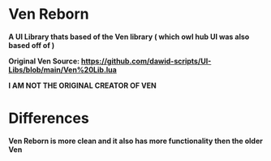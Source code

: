 # Ven Reborn
**A UI Library thats based of the Ven library ( which owl hub UI was also based off of )**

**Original Ven Source: https://github.com/dawid-scripts/UI-Libs/blob/main/Ven%20Lib.lua**

**I AM NOT THE ORIGINAL CREATOR OF VEN**

# Differences
**Ven Reborn is more clean and it also has more functionality then the older Ven**
